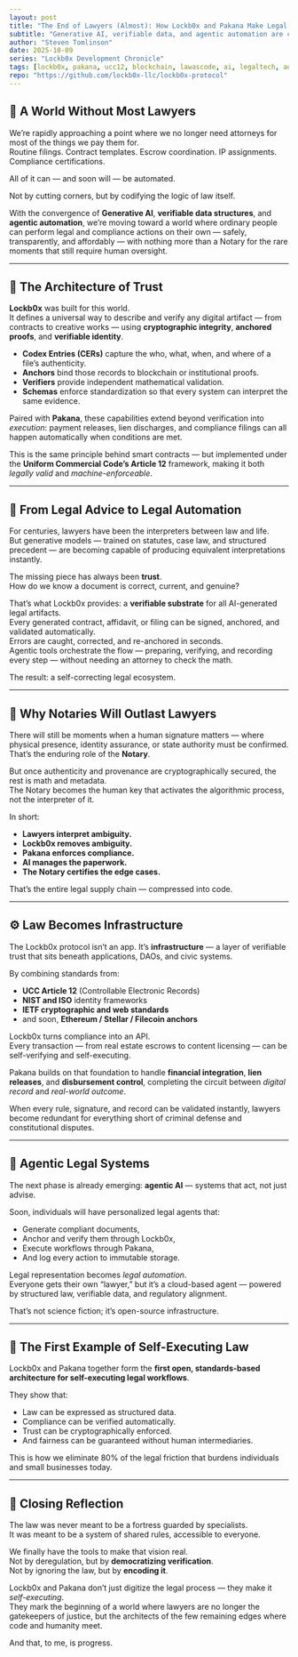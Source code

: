 ```yaml
---
layout: post
title: "The End of Lawyers (Almost): How Lockb0x and Pakana Make Legal Work Self-Executing"
subtitle: "Generative AI, verifiable data, and agentic automation are converging to replace most routine legal functions."
author: "Steven Tomlinson"
date: 2025-10-09
series: "Lockb0x Development Chronicle"
tags: [lockb0x, pakana, ucc12, blockchain, lawascode, ai, legaltech, automation]
repo: "https://github.com/lockb0x-llc/lockb0x-protocol"
---
```


## 🧭 A World Without Most Lawyers

We’re rapidly approaching a point where we no longer need attorneys for most of the things we pay them for.  
Routine filings. Contract templates. Escrow coordination. IP assignments. Compliance certifications.  

All of it can — and soon will — be automated.

Not by cutting corners, but by codifying the logic of law itself.

With the convergence of **Generative AI**, **verifiable data structures**, and **agentic automation**, we’re moving toward a world where ordinary people can perform legal and compliance actions on their own — safely, transparently, and affordably — with nothing more than a Notary for the rare moments that still require human oversight.

---

## 🧩 The Architecture of Trust

**Lockb0x** was built for this world.  
It defines a universal way to describe and verify any digital artifact — from contracts to creative works — using **cryptographic integrity**, **anchored proofs**, and **verifiable identity**.

- **Codex Entries (CERs)** capture the who, what, when, and where of a file’s authenticity.  
- **Anchors** bind those records to blockchain or institutional proofs.  
- **Verifiers** provide independent mathematical validation.  
- **Schemas** enforce standardization so that every system can interpret the same evidence.

Paired with **Pakana**, these capabilities extend beyond verification into *execution*: payment releases, lien discharges, and compliance filings can all happen automatically when conditions are met.  

This is the same principle behind smart contracts — but implemented under the **Uniform Commercial Code’s Article 12** framework, making it both *legally valid* and *machine-enforceable*.

---

## 🧠 From Legal Advice to Legal Automation

For centuries, lawyers have been the interpreters between law and life.  
But generative models — trained on statutes, case law, and structured precedent — are becoming capable of producing equivalent interpretations instantly.

The missing piece has always been **trust**.  
How do we know a document is correct, current, and genuine?

That’s what Lockb0x provides: a **verifiable substrate** for all AI-generated legal artifacts.  
Every generated contract, affidavit, or filing can be signed, anchored, and validated automatically.  
Errors are caught, corrected, and re-anchored in seconds.  
Agentic tools orchestrate the flow — preparing, verifying, and recording every step — without needing an attorney to check the math.

The result: a self-correcting legal ecosystem.

---

## 🔐 Why Notaries Will Outlast Lawyers

There will still be moments when a human signature matters — where physical presence, identity assurance, or state authority must be confirmed.  
That’s the enduring role of the **Notary**.

But once authenticity and provenance are cryptographically secured, the rest is math and metadata.  
The Notary becomes the human key that activates the algorithmic process, not the interpreter of it.

In short:  
- **Lawyers interpret ambiguity.**  
- **Lockb0x removes ambiguity.**  
- **Pakana enforces compliance.**  
- **AI manages the paperwork.**  
- **The Notary certifies the edge cases.**

That’s the entire legal supply chain — compressed into code.

---

## ⚙️ Law Becomes Infrastructure

The Lockb0x protocol isn’t an app. It’s **infrastructure** — a layer of verifiable trust that sits beneath applications, DAOs, and civic systems.

By combining standards from:
- **UCC Article 12** (Controllable Electronic Records)
- **NIST and ISO** identity frameworks
- **IETF cryptographic and web standards**
- and soon, **Ethereum / Stellar / Filecoin anchors**

Lockb0x turns compliance into an API.  
Every transaction — from real estate escrows to content licensing — can be self-verifying and self-executing.

Pakana builds on that foundation to handle **financial integration**, **lien releases**, and **disbursement control**, completing the circuit between *digital record* and *real-world outcome*.

When every rule, signature, and record can be validated instantly, lawyers become redundant for everything short of criminal defense and constitutional disputes.

---

## 🚀 Agentic Legal Systems

The next phase is already emerging: **agentic AI** — systems that act, not just advise.  

Soon, individuals will have personalized legal agents that:
- Generate compliant documents,
- Anchor and verify them through Lockb0x,
- Execute workflows through Pakana,
- And log every action to immutable storage.

Legal representation becomes *legal automation*.  
Everyone gets their own “lawyer,” but it’s a cloud-based agent — powered by structured law, verifiable data, and regulatory alignment.

That’s not science fiction; it’s open-source infrastructure.

---

## 🧱 The First Example of Self-Executing Law

Lockb0x and Pakana together form the **first open, standards-based architecture for self-executing legal workflows**.  

They show that:
- Law can be expressed as structured data.  
- Compliance can be verified automatically.  
- Trust can be cryptographically enforced.  
- And fairness can be guaranteed without human intermediaries.

This is how we eliminate 80% of the legal friction that burdens individuals and small businesses today.

---

## 🧭 Closing Reflection

The law was never meant to be a fortress guarded by specialists.  
It was meant to be a system of shared rules, accessible to everyone.

We finally have the tools to make that vision real.  
Not by deregulation, but by **democratizing verification**.  
Not by ignoring the law, but by **encoding it**.  

Lockb0x and Pakana don’t just digitize the legal process — they make it *self-executing*.  
They mark the beginning of a world where lawyers are no longer the gatekeepers of justice, but the architects of the few remaining edges where code and humanity meet.

And that, to me, is progress.
